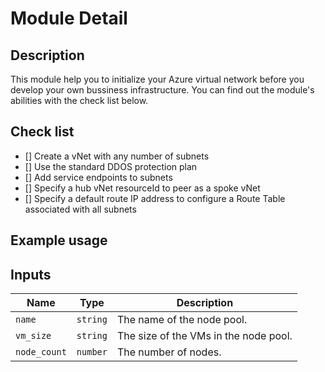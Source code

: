 # Module Detail
## Description
This module help you to initialize your Azure virtual network before you develop your own bussiness infrastructure. You can find out the module's abilities with the check list below.
## Check list
- [] Create a vNet with any number of subnets
- [] Use the standard DDOS protection plan
- [] Add service endpoints to subnets
- [] Specify a hub vNet resourceId to peer as a spoke vNet
- [] Specify a default route IP address to configure a Route Table associated with all subnets
## Example usage
## Inputs
| Name | Type | Description |
| --- | --- | --- |
| `name` | `string` | The name of the node pool. |
| `vm_size` | `string` | The size of the VMs in the node pool. |
| `node_count` | `number` | The number of nodes. |